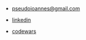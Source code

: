 * pseudoioannes@gmail.com

* [linkedin](linkedin.com/in/pseudoioannes)

* [codewars](codewars.com/users/PseudoIoannes)

